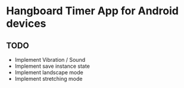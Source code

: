 # Hangboard Timer App for Android devices

## TODO
- Implement Vibration / Sound
- Implement save instance state
- Implement landscape mode
- Implement stretching mode